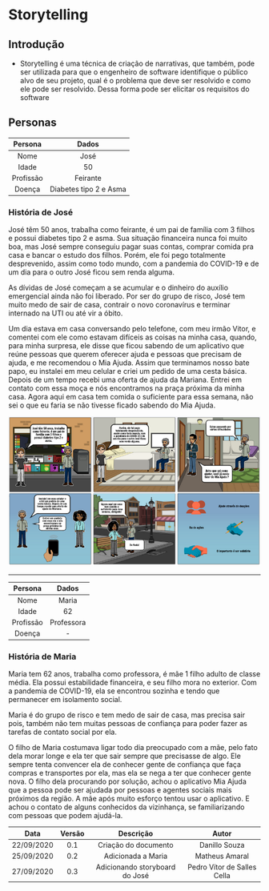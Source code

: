 # Storytelling

## Introdução

- Storytelling é uma técnica de criação de narrativas, que também, pode ser utilizada para que o engenheiro de software identifique o público alvo de seu projeto, qual é o problema que deve ser resolvido e como ele pode ser resolvido. Dessa forma pode ser elicitar os requisitos do software

## Personas

|Persona|Dados|
|:-:|:-:|
|Nome|José|
|Idade|50|
|Profissão|Feirante|
|Doença|Diabetes tipo 2 e Asma|

### História de José

José têm 50 anos, trabalha como feirante, é um pai de família com 3 filhos e possui diabetes tipo 2 e asma. Sua situação financeira nunca foi muito boa, mas José sempre conseguiu pagar suas contas, comprar comida pra casa e bancar o estudo dos filhos. Porém, ele foi pego totalmente desprevenido, assim como todo mundo, com a pandemia do COVID-19 e de um dia para o outro José ficou sem renda alguma.

As dívidas de José  começam a se acumular e o dinheiro do auxílio emergencial ainda não foi liberado. Por ser do grupo de risco, José tem muito medo de sair de casa, contrair o novo coronavírus e terminar  internado na UTI ou até vir a óbito.

Um dia estava em casa conversando pelo telefone, com meu irmão Vitor, e comentei com ele como estavam difíceis as coisas na minha casa, quando, para minha surpresa, ele disse que ficou sabendo de um aplicativo que reúne pessoas que querem oferecer ajuda e pessoas que precisam de ajuda, e me recomendou o Mia Ajuda. Assim que terminamos nosso bate papo, eu instalei em meu celular e criei um pedido de uma cesta básica. Depois de um tempo recebi uma oferta de ajuda da Mariana. Entrei em contato com essa moça e nós encontramos na praça próxima da minha casa. Agora aqui em casa tem comida o suficiente para essa semana, não sei o que eu faria se não tivesse ficado sabendo do Mia Ajuda.

![Jose](./Images/storyboardjose.png)

---

|Persona|Dados|
|:-:|:-:|
|Nome|Maria|
|Idade|62|
|Profissão|Professora|
|Doença| - |

### História de Maria

Maria tem 62 anos, trabalha como professora, é mãe 1 filho adulto de classe média. Ela possui estabilidade financeira, e seu filho mora no exterior. Com a pandemia de COVID-19, ela se encontrou sozinha e tendo que permanecer em isolamento social.

Maria é do grupo de risco e tem medo de sair de casa, mas precisa sair pois, também não tem muitas pessoas de confiança para poder fazer as tarefas de contato social por ela.

O filho de Maria costumava ligar todo dia preocupado com a mãe, pelo fato dela morar longe e ela ter que sair sempre que precisasse de algo. Ele sempre tenta convencer ela de conhecer gente de confiança que faça compras e transportes por ela, mas ela se nega a ter que conhecer gente nova. O filho dela procurando por solução, achou o aplicativo Mia Ajuda que a pessoa pode ser ajudada por pessoas e agentes sociais mais próximos da região. A mãe após muito esforço tentou usar o aplicativo. E achou o contato de alguns conhecidos da vizinhança, se familiarizando com pessoas que podem ajudá-la.



|Data|Versão|Descrição|Autor|
|:--------:|:---:|:-------------------:|:-------------:|
|22/09/2020| 0.1 | Criação do documento| Danillo Souza |
|25/09/2020| 0.2 | Adicionada a Maria  | Matheus Amaral|
|27/09/2020| 0.3 | Adicionando storyboard do José  | Pedro Vítor de Salles Cella|
